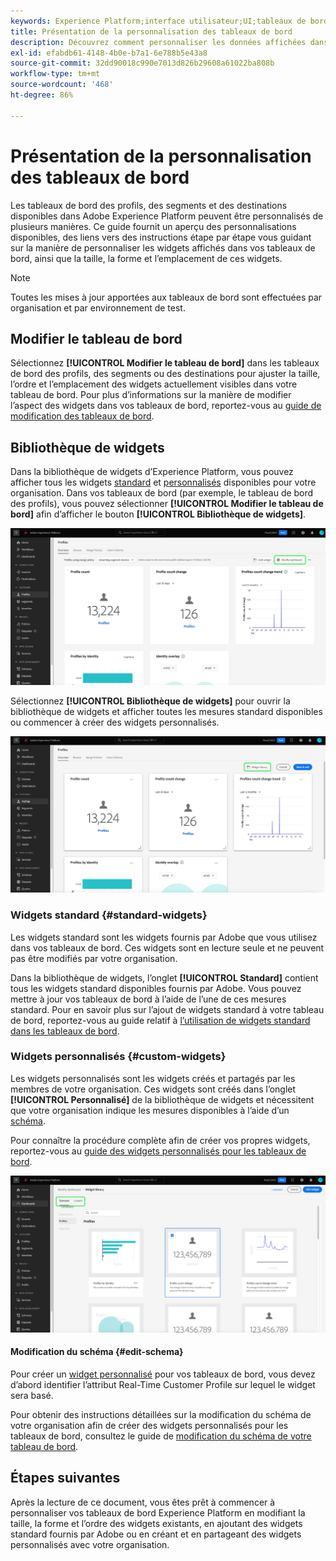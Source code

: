```yaml
---
keywords: Experience Platform;interface utilisateur;UI;tableaux de bord;tableau de bord;profils;segments;destinations
title: Présentation de la personnalisation des tableaux de bord
description: Découvrez comment personnaliser les données affichées dans vos tableaux de bord Adobe Experience Platform.
exl-id: efabdb61-4148-4b0e-b7a1-6e788b5e43a8
source-git-commit: 32dd90018c990e7013d826b29608a61022ba808b
workflow-type: tm+mt
source-wordcount: '468'
ht-degree: 86%

---
```


# Présentation de la personnalisation des tableaux de bord

Les tableaux de bord des profils, des segments et des destinations disponibles dans Adobe Experience Platform peuvent être personnalisés de plusieurs manières. Ce guide fournit un aperçu des personnalisations disponibles, des liens vers des instructions étape par étape vous guidant sur la manière de personnaliser les widgets affichés dans vos tableaux de bord, ainsi que la taille, la forme et lʼemplacement de ces widgets.

>[!NOTE]
>
>Toutes les mises à jour apportées aux tableaux de bord sont effectuées par organisation et par environnement de test.

## Modifier le tableau de bord

Sélectionnez **[!UICONTROL Modifier le tableau de bord]** dans les tableaux de bord des profils, des segments ou des destinations pour ajuster la taille, lʼordre et lʼemplacement des widgets actuellement visibles dans votre tableau de bord. Pour plus dʼinformations sur la manière de modifier lʼaspect des widgets dans vos tableaux de bord, reportez-vous au [guide de modification des tableaux de bord](modify.md).

## Bibliothèque de widgets

Dans la bibliothèque de widgets dʼExperience Platform, vous pouvez afficher tous les widgets [standard](#standard-widgets) et [personnalisés](#custom-widgets) disponibles pour votre organisation. Dans vos tableaux de bord (par exemple, le tableau de bord des profils), vous pouvez sélectionner **[!UICONTROL Modifier le tableau de bord]** afin dʼafficher le bouton **[!UICONTROL Bibliothèque de widgets]**.

![ Le tableau de bord Profils avec l’option Modifier le tableau de bord en surbrillance.](../images/customization/modify-dashboard.png)

Sélectionnez **[!UICONTROL Bibliothèque de widgets]** pour ouvrir la bibliothèque de widgets et afficher toutes les mesures standard disponibles ou commencer à créer des widgets personnalisés.

![ Le tableau de bord Profils avec la bibliothèque de widgets mise en surbrillance.](../images/customization/widget-library-button.png)

### Widgets standard {#standard-widgets}

Les widgets standard sont les widgets fournis par Adobe que vous utilisez dans vos tableaux de bord. Ces widgets sont en lecture seule et ne peuvent pas être modifiés par votre organisation.

Dans la bibliothèque de widgets, lʼonglet **[!UICONTROL Standard]** contient tous les widgets standard disponibles fournis par Adobe. Vous pouvez mettre à jour vos tableaux de bord à lʼaide de lʼune de ces mesures standard. Pour en savoir plus sur l’ajout de widgets standard à votre tableau de bord, reportez-vous au guide relatif à [l’utilisation de widgets standard dans les tableaux de bord](standard-widgets.md).

### Widgets personnalisés {#custom-widgets}

Les widgets personnalisés sont les widgets créés et partagés par les membres de votre organisation. Ces widgets sont créés dans lʼonglet **[!UICONTROL Personnalisé]** de la bibliothèque de widgets et nécessitent que votre organisation indique les mesures disponibles à lʼaide dʼun [schéma](#edit-schema).

Pour connaître la procédure complète afin de créer vos propres widgets, reportez-vous au [guide des widgets personnalisés pour les tableaux de bord](custom-widgets.md).

![Espace de travail de la bibliothèque de widgets avec l’option Standard et Personnalisé mise en surbrillance.](../images/customization/widget-library.png)

#### Modification du schéma {#edit-schema}

Pour créer un [widget personnalisé](#custom-widgets) pour vos tableaux de bord, vous devez d’abord identifier l’attribut Real-Time Customer Profile sur lequel le widget sera basé.

Pour obtenir des instructions détaillées sur la modification du schéma de votre organisation afin de créer des widgets personnalisés pour les tableaux de bord, consultez le guide de [modification du schéma de votre tableau de bord](edit-schema.md).

## Étapes suivantes

Après la lecture de ce document, vous êtes prêt à commencer à personnaliser vos tableaux de bord Experience Platform en modifiant la taille, la forme et lʼordre des widgets existants, en ajoutant des widgets standard fournis par Adobe ou en créant et en partageant des widgets personnalisés avec votre organisation.
